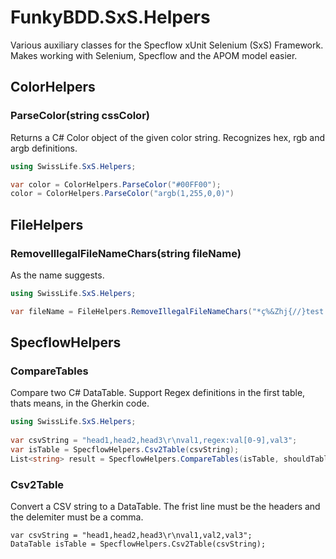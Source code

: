 # FunkyBDD.SxS.Helpers
Various auxiliary classes for the Specflow xUnit Selenium (SxS) Framework. Makes working with Selenium, Specflow and the APOM model easier.

## ColorHelpers

### ParseColor(string cssColor)

Returns a C# Color object of the given color string. Recognizes hex, rgb and argb definitions.

```c#
using SwissLife.SxS.Helpers;

var color = ColorHelpers.ParseColor("#00FF00");
color = ColorHelpers.ParseColor("argb(1,255,0,0)")
```



## FileHelpers

### RemoveIllegalFileNameChars(string fileName)

As the name suggests.

```c#
using SwissLife.SxS.Helpers;

var fileName = FileHelpers.RemoveIllegalFileNameChars("*ç%&Zhj{//}test.png");
```



## SpecflowHelpers

### CompareTables

Compare two C# DataTable. Support Regex definitions in the first table, thats means, in the Gherkin code.

```c#
using SwissLife.SxS.Helpers;
            
var csvString = "head1,head2,head3\r\nval1,regex:val[0-9],val3";
var isTable = SpecflowHelpers.Csv2Table(csvString);
List<string> result = SpecflowHelpers.CompareTables(isTable, shouldTableFromSelenium);

```

### Csv2Table

Convert a CSV string to a DataTable. The frist line must be the headers and the delemiter must be a comma.

```
var csvString = "head1,head2,head3\r\nval1,val2,val3";
DataTable isTable = SpecflowHelpers.Csv2Table(csvString);
```

